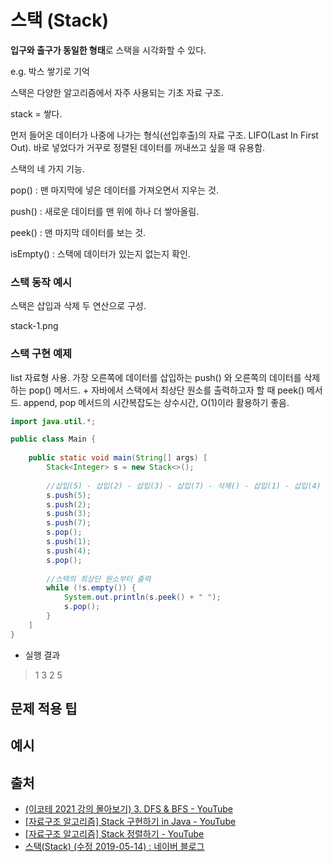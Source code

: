 # 스택 (Stack)

**입구와 출구가 동일한 형태**로 스택을 시각화할 수 있다.

e.g. 박스 쌓기로 기억

스택은 다양한 알고리즘에서 자주 사용되는 기초 자료 구조. 



stack = 쌓다. 

먼저 들어온 데이터가 나중에 나가는 형식(선입후출)의 자료 구조. LIFO(Last In First Out). 바로 넣었다가 거꾸로 정렬된 데이터를 꺼내쓰고 싶을 때 유용함. 

스택의 네 가지 기능.

pop() : 맨 마지막에 넣은 데이터를 가져오면서 지우는 것.

push() : 새로운 데이터를 맨 위에 하나 더 쌓아올림.

peek() : 맨 마지막 데이터를 보는 것.

isEmpty() : 스택에 데이터가 있는지 없는지 확인.

### 스택 동작 예시

스택은 삽입과 삭제 두 연산으로 구성.

stack-1.png

### 스택 구현 예제

list 자료형 사용. 가장 오른쪽에 데이터를 삽입하는 push() 와 오른쪽의 데이터를 삭제하는 pop() 메서드. + 자바에서 스택에서 최상단 원소를 출력하고자 할 때 peek() 메서드.
append, pop 메서드의 시간복잡도는 상수시간, O(1)이라 활용하기 좋음.

```java
import java.util.*;

public class Main {
    
    public static void main(String[] args) [
        Stack<Integer> s = new Stack<>();
        
        //삽입(5) - 삽입(2) - 삽입(3) - 삽입(7) - 삭제() - 삽입(1) - 삽입(4) - 삭제()
        s.push(5);
        s.push(2);
        s.push(3);
        s.push(7);
        s.pop();
        s.push(1);
        s.push(4);
        s.pop();
        
        //스택의 최상단 원소부터 출력
        while (!s.empty()) {
            System.out.println(s.peek() + " ");
            s.pop();
        }
    ]
}
```

- 실행 결과

> 1 3 2 5

## 문제 적용 팁



## 예시



## 출처

- [(이코테 2021 강의 몰아보기) 3. DFS & BFS - YouTube](https://www.youtube.com/watch?v=7C9RgOcvkvo&list=PLRx0vPvlEmdAghTr5mXQxGpHjWqSz0dgC&index=3)
- [[자료구조 알고리즘] Stack 구현하기 in Java - YouTube](https://www.youtube.com/watch?v=whVUYv0Leg0)
- [[자료구조 알고리즘] Stack 정렬하기 - YouTube](https://www.youtube.com/watch?v=6-tsS9aBfzY)
- [스택(Stack) (수정 2019-05-14) : 네이버 블로그](https://blog.naver.com/kks227/220781557098)
